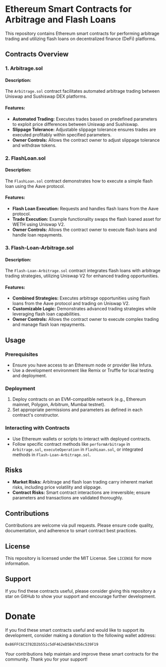 # Ethereum Smart Contracts for Arbitrage and Flash Loans

This repository contains Ethereum smart contracts for performing arbitrage trading and utilizing flash loans on decentralized finance (DeFi) platforms.

## Contracts Overview

### 1. Arbitrage.sol

#### Description:
The `Arbitrage.sol` contract facilitates automated arbitrage trading between Uniswap and Sushiswap DEX platforms.

#### Features:
- **Automated Trading:** Executes trades based on predefined parameters to exploit price differences between Uniswap and Sushiswap.
- **Slippage Tolerance:** Adjustable slippage tolerance ensures trades are executed profitably within specified parameters.
- **Owner Controls:** Allows the contract owner to adjust slippage tolerance and withdraw tokens.

### 2. FlashLoan.sol

#### Description:
The `FlashLoan.sol` contract demonstrates how to execute a simple flash loan using the Aave protocol.

#### Features:
- **Flash Loan Execution:** Requests and handles flash loans from the Aave protocol.
- **Trade Execution:** Example functionality swaps the flash loaned asset for WETH using Uniswap V2.
- **Owner Controls:** Allows the contract owner to execute flash loans and handle loan repayments.

### 3. Flash-Loan-Arbitrage.sol

#### Description:
The `Flash-Loan-Arbitrage.sol` contract integrates flash loans with arbitrage trading strategies, utilizing Uniswap V2 for enhanced trading opportunities.

#### Features:
- **Combined Strategies:** Executes arbitrage opportunities using flash loans from the Aave protocol and trading on Uniswap V2.
- **Customizable Logic:** Demonstrates advanced trading strategies while leveraging flash loan capabilities.
- **Owner Controls:** Allows the contract owner to execute complex trading and manage flash loan repayments.

## Usage

### Prerequisites
- Ensure you have access to an Ethereum node or provider like Infura.
- Use a development environment like Remix or Truffle for local testing and deployment.

### Deployment
1. Deploy contracts on an EVM-compatible network (e.g., Ethereum mainnet, Polygon, Arbitrum, Mumbai testnet).
2. Set appropriate permissions and parameters as defined in each contract's constructor.

### Interacting with Contracts
- Use Ethereum wallets or scripts to interact with deployed contracts.
- Follow specific contract methods like `performArbitrage` in `Arbitrage.sol`, `executeOperation` in `FlashLoan.sol`, or integrated methods in `Flash-Loan-Arbitrage.sol`.

## Risks
- **Market Risks:** Arbitrage and flash loan trading carry inherent market risks, including price volatility and slippage.
- **Contract Risks:** Smart contract interactions are irreversible; ensure parameters and transactions are validated thoroughly.

## Contributions
Contributions are welcome via pull requests. Please ensure code quality, documentation, and adherence to smart contract best practices.

## License
This repository is licensed under the MIT License. See `LICENSE` for more information.

## Support
If you find these contracts useful, please consider giving this repository a star on GitHub to show your support and encourage further development.

# Donate

If you find these smart contracts useful and would like to support its development, consider making a donation to the following wallet address:

```bash
0x86FFC6C3782D2b551c5dF462eD5B47d56c539F19
```

Your contributions help maintain and improve these smart contracts for the community. Thank you for your support!
